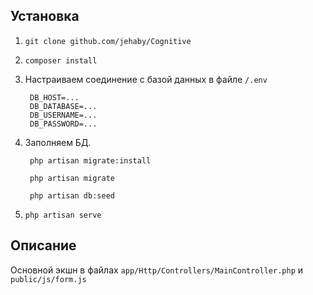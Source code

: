 ## Установка ##

1. `git clone github.com/jehaby/Cognitive`

2. `composer install`

3. Настраиваем соединение с базой данных в файле `/.env`

        DB_HOST=...
        DB_DATABASE=...
        DB_USERNAME=...
        DB_PASSWORD=...
    
4. Заполняем БД.
   
        php artisan migrate:install
    
        php artisan migrate
    
        php artisan db:seed
    
5. `php artisan serve`
    
    
## Описание ##

Основной экшн в файлах `app/Http/Controllers/MainController.php` и `public/js/form.js`


    
